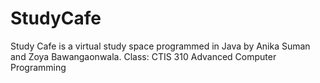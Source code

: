 # StudyCafe
 Study Cafe is a virtual study space programmed in Java by Anika Suman and Zoya Bawangaonwala. Class: CTIS 310 Advanced Computer Programming
